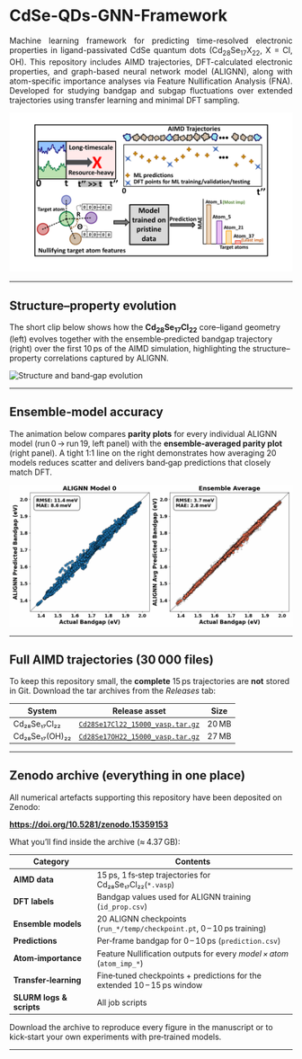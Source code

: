 # CdSe-QDs-GNN-Framework
<p align="justify">
Machine learning framework for predicting time-resolved electronic properties in ligand-passivated CdSe quantum dots (Cd<sub>28</sub>Se<sub>17</sub>X<sub>22</sub>, X = Cl, OH). This repository includes AIMD trajectories, DFT-calculated electronic properties, and graph-based neural network model (ALIGNN), along with atom-specific importance analyses via Feature Nullification Analysis (FNA). Developed for studying bandgap and subgap fluctuations over extended trajectories using transfer learning and minimal DFT sampling.

<p>
<img src="assets/kushal_gp.png" alt="Framework overview" width="800">



---

## Structure–property evolution
<p align="justify">

The short clip below shows how the **Cd<sub>28</sub>Se<sub>17</sub>Cl<sub>22</sub>** core–ligand geometry (left) evolves together with the ensemble‑predicted bandgap trajectory (right) over the first 10 ps of the AIMD simulation, highlighting the structure–property correlations captured by ALIGNN.

<p>
<img src="assets/structure_property.gif" alt="Structure and band‑gap evolution" width="800">


---

## Ensemble‑model accuracy 

The animation below compares **parity plots** for every individual ALIGNN model
(run 0 → run 19, left panel) with the **ensemble‑averaged parity plot** (right panel).
A tight 1:1 line on the right demonstrates how averaging 20 models
reduces scatter and delivers band‑gap predictions that closely match DFT.

<p align="center">
  <img src="assets/ALIGNN_ensemble_model_parity_plots.gif"
       alt="Parity plots for individual runs vs. ensemble average"
       width="800">
</p>

---

## Full AIMD trajectories (30 000 files)

To keep this repository small, the **complete** 15 ps trajectories are **not**
stored in Git.  Download the tar archives from the *Releases* tab:

| System | Release asset | Size |
|--------|---------------|------|
| Cd₂₈Se₁₇Cl₂₂ | [`Cd28Se17Cl22_15000_vasp.tar.gz`](https://github.com/kushalsamanta/cdse-qds-gnn-framework/releases/download/v1.0-data/Cd28Se17Cl22_15000_vasp.tar.gz) | 20 MB |
| Cd₂₈Se₁₇(OH)₂₂ | [`Cd28Se17OH22_15000_vasp.tar.gz`](https://github.com/kushalsamanta/cdse-qds-gnn-framework/releases/download/v1.0-data/Cd28Se17OH22_15000_vasp.tar.gz) | 27 MB |

</p>

---
## Zenodo archive (everything in one place)

All numerical artefacts supporting this repository have been deposited on Zenodo:

**https://doi.org/10.5281/zenodo.15359153**

What you’ll find inside the archive (≈ 4.37 GB):

| Category | Contents |
|----------|----------|
| **AIMD data** | 15 ps, 1 fs‑step trajectories for Cd₂₈Se₁₇Cl₂₂(`*.vasp`) |
| **DFT labels** | Bandgap values used for ALIGNN training (`id_prop.csv`) |
| **Ensemble models** | 20 ALIGNN checkpoints (`run_*/temp/checkpoint.pt`, 0 – 10 ps training) |
| **Predictions** | Per‑frame bandgap for 0 – 10 ps (`prediction.csv`) |
| **Atom‑importance** | Feature Nullification outputs for every <em>model × atom</em> (`atom_imp_*`) |
| **Transfer‑learning** | Fine‑tuned checkpoints + predictions for the extended 10 – 15 ps window |
| **SLURM logs & scripts** | All job scripts |

Download the archive to reproduce every figure in the manuscript or to kick‑start your own experiments with pre‑trained models.

---


